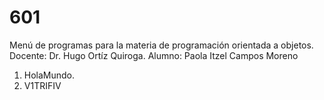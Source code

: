 # 601
Menú de programas para la materia de programación orientada a objetos.
Docente: Dr. Hugo Ortíz Quiroga.
Alumno: Paola Itzel Campos Moreno
1. HolaMundo.
2. V1TRIFIV